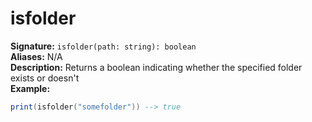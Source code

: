 # isfolder
**Signature:** `isfolder(path: string): boolean` <br>
**Aliases:** N/A <br>
**Description:** Returns a boolean indicating whether the specified folder exists or doesn't <br>
**Example:**
```lua
print(isfolder("somefolder")) --> true
```
